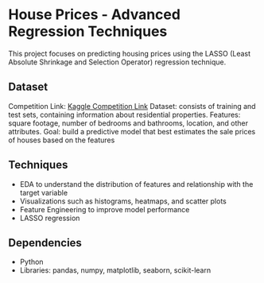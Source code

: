 # House Prices - Advanced Regression Techniques 
This project focuses on predicting housing prices using the LASSO (Least Absolute Shrinkage and Selection Operator) regression technique. 

## Dataset
Competition Link: [Kaggle Competition Link](https://www.kaggle.com/competitions/house-prices-advanced-regression-techniques/data?select=test.csv)
Dataset: consists of training and test sets, containing information about residential properties. 
Features: square footage, number of bedrooms and bathrooms, location, and other attributes. 
Goal: build a predictive model that best estimates the sale prices of houses based on the features

## Techniques
- EDA to understand the distribution of features and relationship with the target variable
- Visualizations such as histograms, heatmaps, and scatter plots
- Feature Engineering to improve model performance
- LASSO regression

## Dependencies
- Python
- Libraries: pandas, numpy, matplotlib, seaborn, scikit-learn
